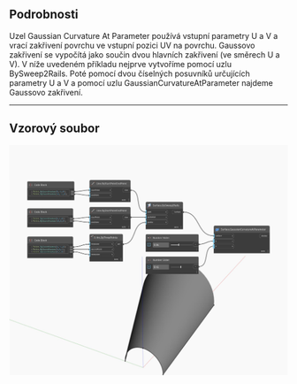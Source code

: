 ## Podrobnosti
Uzel Gaussian Curvature At Parameter používá vstupní parametry U a V a vrací zakřivení povrchu ve vstupní pozici UV na povrchu. Gaussovo zakřivení se vypočítá jako součin dvou hlavních zakřivení (ve směrech U a V). V níže uvedeném příkladu nejprve vytvoříme pomocí uzlu BySweep2Rails. Poté pomocí dvou číselných posuvníků určujících parametry U a V a pomocí uzlu GaussianCurvatureAtParameter najdeme Gaussovo zakřivení.
___
## Vzorový soubor

![GaussianCurvatureAtParameter](./Autodesk.DesignScript.Geometry.Surface.GaussianCurvatureAtParameter_img.jpg)

